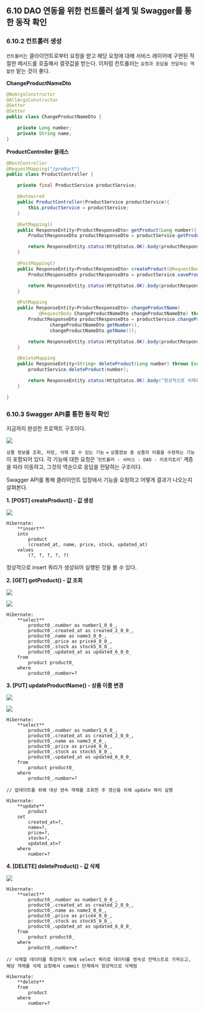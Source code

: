 ## 6.10 DAO 연동을 위한 컨트롤러 설계 및 Swagger를 통한 동작 확인


### 6.10.2 컨트롤러 생성

`컨트롤러`는 클라이언트로부터 요청을 받고 해당 요청에 대해 서비스 레이어에 구현된 적절한 메서드를 호출해서 결괏값을 받는다. 이처럼 컨트롤러는 `요청과 응답을 전달하는 역할만` 맡는 것이 좋다.

**ChangeProductNameDto**

```java
@NoArgsConstructor
@AllArgsConstructor
@Getter
@Setter
public class ChangeProductNameDto {

    private Long number;
    private String name;
}
```

**ProductController 클래스**

```java
@RestController
@RequestMapping("/product")
public class ProductController {

    private final ProductService productService;

    @Autowired
    public ProductController(ProductService productService){
        this.productService = productService;
    }

    @GetMapping()
    public ResponseEntity<ProductResponseDto> getProduct(Long number){
        ProductResponseDto productResponseDto = productService.getProduct(number);

        return ResponseEntity.status(HttpStatus.OK).body(productResponseDto);
    }

    @PostMapping()
    public ResponseEntity<ProductResponseDto> createProduct(@RequestBody ProductDto productDto){
        ProductResponseDto productResponseDto = productService.saveProduct(productDto);

        return ResponseEntity.status(HttpStatus.OK).body(productResponseDto);
    }

    @PutMapping
    public ResponseEntity<ProductResponseDto> changeProductName(
            @RequestBody ChangeProductNameDto changeProductNameDto) throws Exception{
        ProductResponseDto productResponseDto = productService.changeProductName(
                changeProductNameDto.getNumber(),
                changeProductNameDto.getName());

        return ResponseEntity.status(HttpStatus.OK).body(productResponseDto);
    }

    @DeleteMapping
    public ResponseEntity<String> deleteProduct(Long number) throws Exception{
        productService.deleteProduct(number);

        return ResponseEntity.status(HttpStatus.OK).body("정상적으로 삭제되었습니다.");
    }

}
```

### 6.10.3 Swagger API를 통한 동작 확인

지금까지 완성한 프로젝트 구조이다.

![](https://velog.velcdn.com/images/dnrwhddk1/post/8c90b799-b0ee-4273-ab4a-b1cde7bbd3a2/image.png)

`상품 정보를 조회, 저장, 삭제 할 수 있는 기능` + `상품정보 중 상품의 이름을 수정하는 기능`이 포함되어 있다. 각 기능에 대한 요청은 ’`컨트롤러 - 서비스 - DAO - 리포지토리`' 계층을 따라 이동하고, 그것의 역순으로 응답을 전달하는 구조이다.

Swagger API를 통해 클라이언트 입장에서 기능을 요청하고 어떻게 결과가 나오는지 살펴본다.

**1. [POST] createProduct() - 값 생성**

![](https://velog.velcdn.com/images/dnrwhddk1/post/f12519c4-baf9-4331-b6f0-7b5c2a58287d/image.png)

```
Hibernate:
    **insert**
    into
        product
        (created_at, name, price, stock, updated_at)
    values
        (?, ?, ?, ?, ?)
```

정상적으로 insert 쿼리가 생성되어 실행된 것을 볼 수 있다.

**2. [GET] getProduct() - 값 조회**

![](https://velog.velcdn.com/images/dnrwhddk1/post/302ebc3b-119b-4d23-a519-0ac7107edf2f/image.png)

![](https://velog.velcdn.com/images/dnrwhddk1/post/85c1c99d-9009-424f-abcf-39736b094cfb/image.png)

```
Hibernate:
    **select**
        product0_.number as number1_0_0_,
        product0_.created_at as created_2_0_0_,
        product0_.name as name3_0_0_,
        product0_.price as price4_0_0_,
        product0_.stock as stock5_0_0_,
        product0_.updated_at as updated_6_0_0_
    from
        product product0_
    where
        product0_.number=?
```

**3.  [PUT] updateProductName() - 상품 이름 변경**

![](https://velog.velcdn.com/images/dnrwhddk1/post/f3e81ade-3a00-46a9-a064-95d5a57445d9/image.png)

![](https://velog.velcdn.com/images/dnrwhddk1/post/c4ccba8f-364e-41a1-8be0-2c4f2bebfff5/image.png)

```
Hibernate:
    **select**
        product0_.number as number1_0_0_,
        product0_.created_at as created_2_0_0_,
        product0_.name as name3_0_0_,
        product0_.price as price4_0_0_,
        product0_.stock as stock5_0_0_,
        product0_.updated_at as updated_6_0_0_
    from
        product product0_
    where
        product0_.number=?

// 업데이트를 위해 대상 영속 객체를 조회한 후 갱신을 위해 update 쿼리 실행

Hibernate:
    **update**
        product
    set
        created_at=?,
        name=?,
        price=?,
        stock=?,
        updated_at=?
    where
        number=?
```

**4. [DELETE] deleteProduct() - 값 삭제**

![](https://velog.velcdn.com/images/dnrwhddk1/post/6e9dc71d-209c-43ee-b085-48ad6500eac3/image.png)

```
Hibernate:
    **select**
        product0_.number as number1_0_0_,
        product0_.created_at as created_2_0_0_,
        product0_.name as name3_0_0_,
        product0_.price as price4_0_0_,
        product0_.stock as stock5_0_0_,
        product0_.updated_at as updated_6_0_0_
    from
        product product0_
    where
        product0_.number=?

// 삭제할 데이터를 특정하기 위해 select 쿼리로 데이터를 영속성 컨텍스트로 가져오고, 해당 객체를 삭제 요청해서 commit 단계에서 정상적으로 삭제됨

Hibernate:
    **delete**
    from
        product
    where
        number=?
```